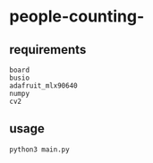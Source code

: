 # people-counting-

## requirements
```
board
busio
adafruit_mlx90640
numpy
cv2
```


## usage
`python3 main.py`
